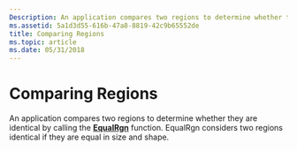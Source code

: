 ```yaml
---
Description: An application compares two regions to determine whether they are identical by calling the EqualRgn function. EqualRgn considers two regions identical if they are equal in size and shape.
ms.assetid: 5a1d3d55-616b-47a8-8819-42c9b65552de
title: Comparing Regions
ms.topic: article
ms.date: 05/31/2018
---
```


# Comparing Regions

An application compares two regions to determine whether they are identical by calling the [**EqualRgn**](/windows/desktop/api/Wingdi/nf-wingdi-equalrgn) function. EqualRgn considers two regions identical if they are equal in size and shape.

 

 



